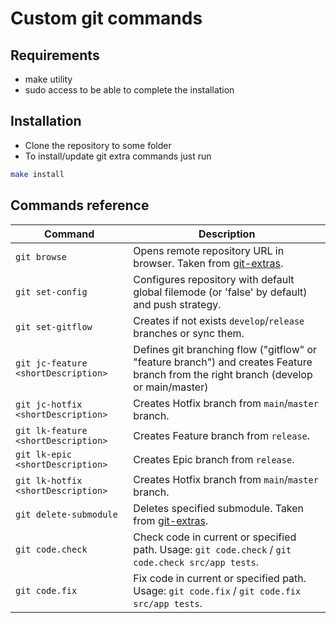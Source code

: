 # Custom git commands

## Requirements

* make utility
* sudo access to be able to complete the installation

## Installation

* Clone the repository to some folder
* To install/update git extra commands just run

```bash
make install
```

## Commands reference

| Command                             | Description                                                                                                                          |
|-------------------------------------|--------------------------------------------------------------------------------------------------------------------------------------|
| `git browse`                        | Opens remote repository URL in browser. Taken from [git-extras](https://github.com/tj/git-extras).                                   |
| `git set-config`                    | Configures repository with default global filemode (or 'false' by default) and push strategy.                                        |
| `git set-gitflow`                   | Creates if not exists `develop`/`release` branches or sync them.                                                                     |
| `git jc-feature <shortDescription>` | Defines git branching flow ("gitflow" or "feature branch") and creates Feature branch from the right branch (develop or main/master) |
| `git jc-hotfix <shortDescription>`  | Creates Hotfix branch from `main`/`master` branch.                                                                                   |
| `git lk-feature <shortDescription>` | Creates Feature branch from `release`.                                                                                               |
| `git lk-epic <shortDescription>`    | Creates Epic branch from `release`.                                                                                                  |
| `git lk-hotfix <shortDescription>`  | Creates Hotfix branch from `main`/`master` branch.                                                                                   |
| `git delete-submodule`              | Deletes specified submodule. Taken from [git-extras](https://github.com/tj/git-extras).                                              |
| `git code.check`                    | Check code in current or specified path. Usage: `git code.check` / `git code.check src/app tests`.                                   |
| `git code.fix`                      | Fix code in current or specified path. Usage: `git code.fix` / `git code.fix src/app tests`.                                         |
